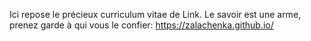 Ici repose le précieux curriculum vitae de Link.
Le savoir est une arme, prenez garde à qui vous le confier: https://zalachenka.github.io/